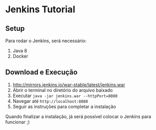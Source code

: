 # Jenkins Tutorial

## Setup

Para rodar o Jenkins, será necessário:
1. Java 8
2. Docker

## Download e Execução
1. http://mirrors.jenkins.io/war-stable/latest/jenkins.war
2. Abrir o terminal no diretório do arquivo baixado
3. Executar `java -jar jenkins.war --httpPort=8080`
4. Navegar até `http://localhost:8080`
5. Seguir as instruções para completar a instalação

Quando finalizar a instalação, já será possível colocar o Jenkins para funcionar ;)

